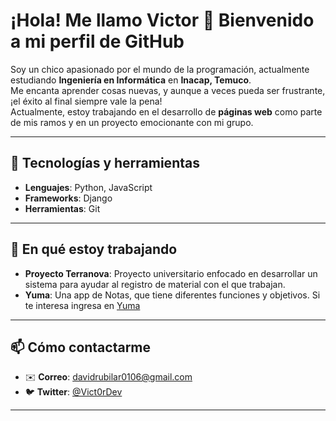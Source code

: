 # ¡Hola! Me llamo Victor 👋 Bienvenido a mi perfil de GitHub

Soy un chico apasionado por el mundo de la programación, actualmente estudiando **Ingeniería en Informática** en **Inacap, Temuco**.  
Me encanta aprender cosas nuevas, y aunque a veces pueda ser frustrante, ¡el éxito al final siempre vale la pena!  
Actualmente, estoy trabajando en el desarrollo de **páginas web** como parte de mis ramos y en un proyecto emocionante con mi grupo.  

---

## 🔧 Tecnologías y herramientas
- **Lenguajes**: Python, JavaScript
- **Frameworks**: Django
- **Herramientas**: Git

---

## 🌱 En qué estoy trabajando
- **Proyecto Terranova**: Proyecto universitario enfocado en desarrollar un sistema para ayudar al registro de material con el que trabajan.
- **Yuma**: Una app de Notas, que tiene diferentes funciones y objetivos. Si te interesa ingresa en [Yuma](https://github.com/Korossuh/Yuma) 
---

## 📫 Cómo contactarme
- ✉️ **Correo**: [davidrubilar0106@gmail.com](mailto:davidrubilar0106@gmail.com)
- 🐦 **Twitter**: [@Vict0rDev](https://x.com/Vict0rDev)

---
